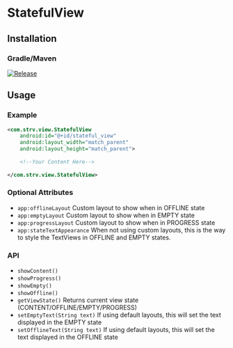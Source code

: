 # StatefulView

## Installation
### Gradle/Maven
[![Release](https://img.shields.io/github/release/jakubkinst/Android-StatefulView.svg?label=JitPack)](https://jitpack.io/#jakubkinst/Android-StatefulView)
## Usage

### Example
```xml
<com.strv.view.StatefulView
	android:id="@+id/stateful_view"
	android:layout_width="match_parent"
	android:layout_height="match_parent">
	
	<!--Your Content Here-->
		
</com.strv.view.StatefulView>
```
### Optional Attributes
- `app:offlineLayout` Custom layout to show when in OFFLINE state
- `app:emptyLayout` Custom layout to show when in EMPTY state
- `app:progressLayout` Custom layout to show when in PROGRESS state
- `app:stateTextAppearance` When not using custom layouts, this is the way to style the TextViews in OFFLINE and EMPTY states.

### API
- `showContent()`
- `showProgress()`
- `showEmpty()`
- `showOffline()`
- `getViewState()` Returns current view state (CONTENT/OFFLINE/EMPTY/PROGRESS)
- `setEmptyText(String text)` If using default layouts, this will set the text displayed in the EMPTY state
- `setOfflineText(String text)` If using default layouts, this will set the text displayed in the OFFLINE state
